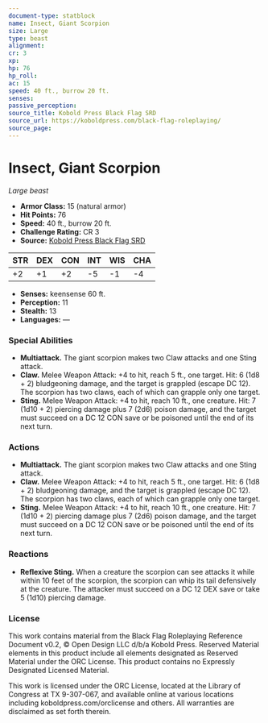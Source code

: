 ```yaml
---
document-type: statblock
name: Insect, Giant Scorpion
size: Large
type: beast
alignment: 
cr: 3
xp: 
hp: 76
hp_roll: 
ac: 15
speed: 40 ft., burrow 20 ft.
senses: 
passive_perception: 
source_title: Kobold Press Black Flag SRD
source_url: https://koboldpress.com/black-flag-roleplaying/
source_page: 
---
```


# Insect, Giant Scorpion

*Large beast*

- **Armor Class:** 15 (natural armor)
- **Hit Points:** 76
- **Speed:** 40 ft., burrow 20 ft.
- **Challenge Rating:** CR 3
- **Source:** [Kobold Press Black Flag SRD](https://koboldpress.com/black-flag-roleplaying/)

| STR | DEX | CON | INT | WIS | CHA |
| --- | --- | --- | --- | --- | --- |
| +2 | +1 | +2 | -5 | -1 | -4 |

- **Senses:** keensense 60 ft.
- **Perception:** 11
- **Stealth:** 13
- **Languages:** —

### Special Abilities

- **Multiattack.** The giant scorpion makes two Claw attacks and one Sting attack.
- **Claw.** Melee Weapon Attack: +4 to hit, reach 5 ft., one target. Hit: 6 (1d8 + 2) bludgeoning damage, and the target is grappled (escape DC 12). The scorpion has two claws, each of which can grapple only one target.
- **Sting.** Melee Weapon Attack: +4 to hit, reach 10 ft., one creature. Hit: 7 (1d10 + 2) piercing damage plus 7 (2d6) poison damage, and the target must succeed on a DC 12 CON save or be poisoned until the end of its next turn.

### Actions

- **Multiattack.** The giant scorpion makes two Claw attacks and one Sting attack.
- **Claw.** Melee Weapon Attack: +4 to hit, reach 5 ft., one target. Hit: 6 (1d8 + 2) bludgeoning damage, and the target is grappled (escape DC 12). The scorpion has two claws, each of which can grapple only one target.
- **Sting.** Melee Weapon Attack: +4 to hit, reach 10 ft., one creature. Hit: 7 (1d10 + 2) piercing damage plus 7 (2d6) poison damage, and the target must succeed on a DC 12 CON save or be poisoned until the end of its next turn.

### Reactions

- **Reflexive Sting.** When a creature the scorpion can see attacks it while within 10 feet of the scorpion, the scorpion can whip its tail defensively at the creature. The attacker must succeed on a DC 12 DEX save or take 5 (1d10) piercing damage.

### License

This work contains material from the Black Flag Roleplaying Reference Document v0.2, © Open Design LLC d/b/a Kobold Press. Reserved Material elements in this product include all elements designated as Reserved Material under the ORC License. This product contains no Expressly Designated Licensed Material.

This work is licensed under the ORC License, located at the Library of Congress at TX 9-307-067, and available online at various locations including koboldpress.com/orclicense and others. All warranties are disclaimed as set forth therein.
